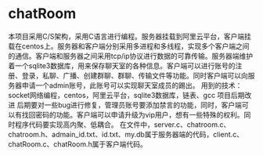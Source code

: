 # chatRoom
本项目采用C/S架构，采用C语言进行编程。服务器挂载到阿里云平台，客户端挂载在centos上。服务器和客户端分别采用多进程和多线程，实现多个客户端之间的通信。客户端和服务器之间采用tcp/ip协议进行数据的可靠传输。服务器端维护着一个sqlite3数据库，用来保存聊天室的各种信息。客户端可以进行账号的注册、登录，私聊、广播、创建群聊、群聊、传输文件等功能。同时客户端可以向服务器申请一个admin账号，此账号可以实现聊天室成员的踢出。 用到的技术：socket网络编程，centos，阿里云平台，sqlite3数据库，链表、gcc
项目后期改进
后期要对一些bug进行修复，管理员账号要添加禁言的功能，同时，客户端可以有找回密码的功能。客户端可以申请升级为vip用户，想有一些特殊的权利。同时程序代码要实现高内聚、低耦合。
在文件中，server.c、chatroom.c、chatroom.h、admain_id.txt、id.txt、my.db属于服务器端的代码，client.c、chatRoom.c、chatRoom.h属于客户端代码。
